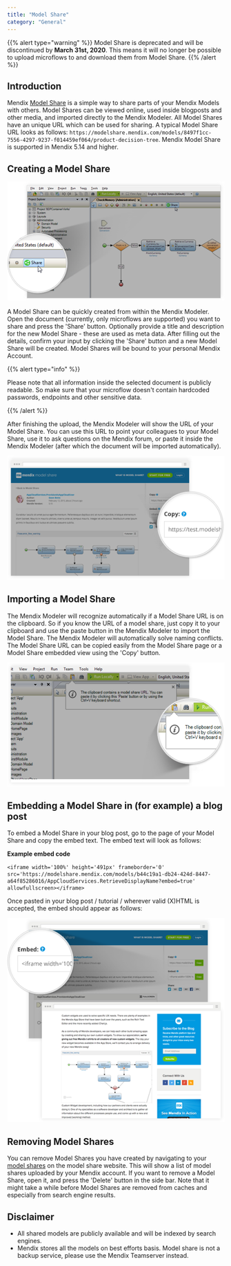 ```yaml
---
title: "Model Share"
category: "General"
---
```


{{% alert type="warning" %}}
Model Share is deprecated and will be discontinued by **March 31st, 2020**. This means it will no longer be possible to upload microflows to and download them from Model Share.
{{% /alert %}}

## Introduction

Mendix [Model Share](https://modelshare.mendix.com/) is a simple way to share parts of your Mendix Models with others. Model Shares can be viewed online, used inside blogposts and other media, and imported directly to the Mendix Modeler. All Model Shares have an unique URL which can be used for sharing. A typical Model Share URL looks as follows: `https://modelshare.mendix.com/models/8497f1cc-7556-4297-9237-f014459ef064/product-decision-tree`. Mendix Model Share is supported in Mendix 5.14 and higher.

## Creating a Model Share

![](attachments/16713690/16843858.png)

A Model Share can be quickly created from within the Mendix Modeler. Open the document (currently, only microflows are supported) you want to share and press the 'Share' button. Optionally provide a title and description for the new Model Share - these are used as meta data. After filling out the details, confirm your input by clicking the 'Share' button and a new Model Share will be created. Model Shares will be bound to your personal Mendix Account.

{{% alert type="info" %}}

Please note that all information inside the selected document is publicly readable. So make sure that your microflow doesn't contain hardcoded passwords, endpoints and other sensitive data.

{{% /alert %}}

After finishing the upload, the Mendix Modeler will show the URL of your Model Share. You can use this URL to point your colleagues to your Model Share, use it to ask questions on the Mendix forum, or paste it inside the Mendix Modeler (after which the document will be imported automatically).

![](attachments/16713690/16843859.png)

## Importing a Model Share

The Mendix Modeler will recognize automatically if a Model Share URL is on the clipboard. So if you know the URL of a model share, just copy it to your clipboard and use the paste button in the Mendix Modeler to import the Model Share. The Mendix Modeler will automatically solve naming conflicts. The Model Share URL can be copied easily from the Model Share page or a Model Share embedded view using the 'Copy' button.

![](attachments/16713690/16843857.png)

## Embedding a Model Share in (for example) a blog post

To embed a Model Share in your blog post, go to the page of your Model Share and copy the embed text. The embed text will look as follows:

**Example embed code**

```
<iframe width='100%' height='491px' frameborder='0' src='https://modelshare.mendix.com/models/b44c19a1-db24-424d-8447-a64f85286016/AppCloudServices.RetrieveDisplayName?embed=true' allowfullscreen></iframe>
```

Once pasted in your blog post / tutorial / wherever valid (X)HTML is accepted, the embed should appear as follows:

![](attachments/16713690/16843856.png)

## Removing Model Shares

You can remove Model Shares you have created by navigating to your [model shares](https://modelshare.mendix.com/mymodels/) on the model share website. This will show a list of model shares uploaded by your Mendix account. If you want to remove a Model Share, open it, and press the 'Delete' button in the side bar. Note that it might take a while before Model Shares are removed from caches and especially from search engine results.

## Disclaimer

*   All shared models are publicly available and will be indexed by search engines.
*   Mendix stores all the models on best efforts basis. Model share is not a backup service, please use the Mendix Teamserver instead.

